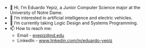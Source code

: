 - 👋 Hi, I’m Eduardo Yepiz, a Junior Computer Science major at the University of Notre Dame.
- 👀 I’m interested in artificial intelligence and electric vehicles.
- 🌱 I’m currently taking Logic Design and Systems Programming.
- 📫 How to reach me:
  - Email - eyepiz@nd.edu
  - LinkedIn - www.linkedin.com/in/eduardo-yepiz

<!---
eyepiz/eyepiz is a ✨ special ✨ repository because its `README.md` (this file) appears on your GitHub profile.
You can click the Preview link to take a look at your changes.
- 💞️ I’m looking to collaborate on any projects that interest me.
--->

